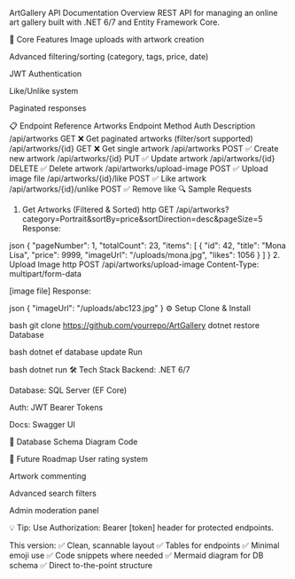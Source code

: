 ArtGallery API Documentation
Overview
REST API for managing an online art gallery built with .NET 6/7 and Entity Framework Core.

🔑 Core Features
Image uploads with artwork creation

Advanced filtering/sorting (category, tags, price, date)

JWT Authentication

Like/Unlike system

Paginated responses

📋 Endpoint Reference
Artworks
Endpoint	Method	Auth	Description
/api/artworks	GET	❌	Get paginated artworks (filter/sort supported)
/api/artworks/{id}	GET	❌	Get single artwork
/api/artworks	POST	✅	Create new artwork
/api/artworks/{id}	PUT	✅	Update artwork
/api/artworks/{id}	DELETE	✅	Delete artwork
/api/artworks/upload-image	POST	✅	Upload image file
/api/artworks/{id}/like	POST	✅	Like artwork
/api/artworks/{id}/unlike	POST	✅	Remove like
🔍 Sample Requests
1. Get Artworks (Filtered & Sorted)
http
GET /api/artworks?category=Portrait&sortBy=price&sortDirection=desc&pageSize=5
Response:

json
{
  "pageNumber": 1,
  "totalCount": 23,
  "items": [
    {
      "id": 42,
      "title": "Mona Lisa",
      "price": 9999,
      "imageUrl": "/uploads/mona.jpg",
      "likes": 1056
    }
  ]
}
2. Upload Image
http
POST /api/artworks/upload-image
Content-Type: multipart/form-data

[image file]
Response:

json
{
  "imageUrl": "/uploads/abc123.jpg"
}
⚙️ Setup
Clone & Install

bash
git clone https://github.com/yourrepo/ArtGallery
dotnet restore
Database

bash
dotnet ef database update
Run

bash
dotnet run
🛠️ Tech Stack
Backend: .NET 6/7

Database: SQL Server (EF Core)

Auth: JWT Bearer Tokens

Docs: Swagger UI

📌 Database Schema
Diagram
Code













🚧 Future Roadmap
User rating system

Artwork commenting

Advanced search filters

Admin moderation panel

💡 Tip: Use Authorization: Bearer [token] header for protected endpoints.

This version:
✅ Clean, scannable layout
✅ Tables for endpoints
✅ Minimal emoji use
✅ Code snippets where needed
✅ Mermaid diagram for DB schema
✅ Direct to-the-point structure
